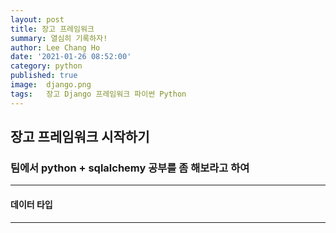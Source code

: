```yaml
---
layout: post
title: 장고 프레임워크
summary: 열심히 기록하자!
author: Lee Chang Ho
date: '2021-01-26 08:52:00'
category: python
published: true
image:  django.png
tags:   장고 Django 프레임워크 파이썬 Python
---
```


## 장고 프레임워크 시작하기
### 팀에서 python + sqlalchemy 공부를 좀 해보라고 하여 
---
#### 데이터 타입
---
<!--stackedit_data:
eyJoaXN0b3J5IjpbLTIxNDY1ODI3ODQsLTYzODEzMDQxN119
-->